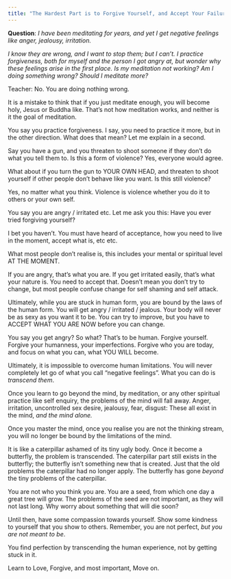 ```yaml
---
title: "The Hardest Part is to Forgive Yourself, and Accept Your Failures"
---
```


**Question**: *I  have been meditating for years, and yet I get negative feelings like anger, jealousy, irritation.*

 

*I know they are wrong, and I want to stop them; but I can’t. I practice forgiveness, both for myself and the person I got angry at, but wonder why these feelings arise in the first place. Is my meditation not working? Am I doing something wrong? Should I meditate more?*



 

Teacher: No. You are doing nothing wrong.

 

It is a mistake to think that if you just meditate enough, you will become holy, Jesus or Buddha like. That’s not how meditation works, and neither is it the goal of meditation.

 

You say you practice forgiveness. I say, you need to practice it more, but in the other direction. What does that mean? Let me explain in a second.

 

Say you have a gun, and you threaten to shoot someone if they don’t do what you tell them to. Is this a form of violence? Yes, everyone would agree.

 

What about if you turn the gun to YOUR OWN HEAD, and threaten to shoot yourself if other people don’t behave like you want. Is this still violence?

 

Yes, no matter what you think. Violence is violence whether you do it to others or your own self.

 

You say you are angry / irritated etc. Let me ask you this: Have you ever tried forgiving yourself? 

 

I bet you haven’t. You must have heard of acceptance, how you need to live in the moment, accept what is, etc etc.

 

What most people don’t realise is, this includes your mental or spiritual level AT THE MOMENT.

 

If you are angry, that’s what you are. If you get irritated easily, that’s what your nature is. You need to accept that. Doesn’t mean you don’t try to change, but most people confuse change for self shaming and self attack.

 

Ultimately, while you are stuck in human form, you are bound by the laws of the human form. You will get angry / irritated / jealous. Your body will never be as sexy as you want it to be. You can try to improve, but you have to ACCEPT WHAT YOU ARE NOW before you can change.

 

You say you get angry? So what? That’s to be human. Forgive yourself. Forgive your humanness, your imperfections. Forgive who you are today, and focus on what you can, what YOU WILL become.

 

Ultimately, it is impossible to overcome human limitations. You will never completely let go of what you call “negative feelings”. What you can do is *transcend them*.

 

Once you learn to go beyond the mind, by meditation, or any other spiritual practice like self enquiry, the problems of the mind will fall away. Anger, irritation, uncontrolled sex desire, jealousy, fear, disgust: These all exist in the mind, *and the mind alone.*

 

Once you master the mind, once you realise you are not the thinking stream, you will no longer be bound by the limitations of the mind.

 

It is like a caterpillar ashamed of its tiny ugly body. Once it become a butterfly, the problem is transcended. The caterpillar part still exists in the butterfly; the butterfly isn’t something new that is created. Just that the old problems the caterpillar had no longer apply. The butterfly has gone *beyond* the tiny problems of the caterpillar.

 

You are not who you think you are. You are a seed, from which one day a great tree will grow. The problems of the seed are not important, as they will not last long. Why worry about something that will die soon?

 

Until then, have some compassion towards yourself. Show some kindness to yourself that you show to others. Remember, you are not perfect, *but you are not meant to be*.

 

You find perfection by transcending the human experience, not by getting stuck in it.

 

Learn to Love, Forgive, and most important, Move on. 


